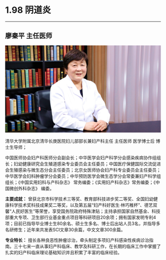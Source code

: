 # 1.98 阴道炎

---



## 廖秦平 主任医师

![1678505607707](image/c01_98/1678505607707.png)

清华大学附属北京清华长庚医院妇儿部部长兼妇产科主任 主任医师 医学博士后 博士生导师；

中国医师协会妇产科医师分会副会长；中华医学会妇产科学分会感染疾病协作组组长；妇幼健康研究会生殖道感染专业委员会主任委员；中国医疗保健国际交流促进会生殖感染与微生态分会主任委员；北京女医师协会妇产科专业委员会主任委员；中华医学会妇科肿瘤学分会委员；中华预防医学会微生态学分会常委兼妇产科学组组长；《中国实用妇科与产科杂志》 常务编委；《实用妇产科杂志》常务编委；《中国微创外科杂志》 编委。

**主要成就：** 曾获北京市科学技术三等奖、教育部科技进步奖二等奖、全国妇幼健康科学技术奖科技成果奖二等奖，以及第五届“妇产科好医生·林巧稚杯”、德艺双馨“人民好医生”等荣誉，享受国务院政府特殊津贴；主持承担国家自然基金、科技部重大专项、卫生部行业基金重点项目等科研项目20余项；拥有国家发明专利4项；目前已指导毕业博士生80余名、硕士生多名、博士后出站人员3名，并指导多名研修生；近年来共发表SCI文章30余篇，中文文章300余篇。

**专业特长：** 擅长各种良恶性肿瘤诊治，牵头制定多项妇产科感染性疾病诊治指南。三十七来一直从事妇产科临床、教学及科研工作，在长期的临床工作中掌握了扎实的妇产科临床理论基础知识并且积累了丰富的临床经验。
